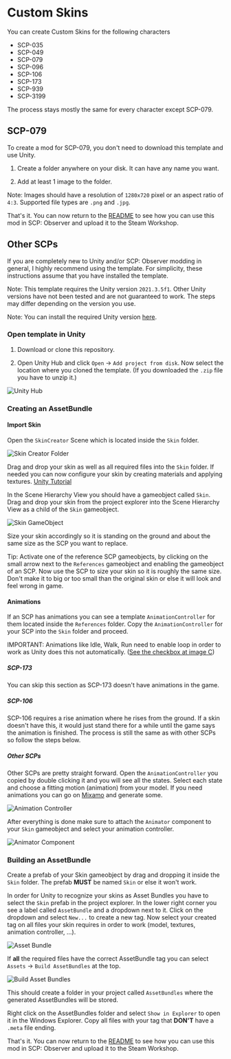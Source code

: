 # Custom Skins

You can create Custom Skins for the following characters
- SCP-035
- SCP-049
- SCP-079
- SCP-096
- SCP-106
- SCP-173
- SCP-939
- SCP-3199

The process stays mostly the same for every character except SCP-079.

## SCP-079

To create a mod for SCP-079, you don't need to download this template and use Unity.

1. Create a folder anywhere on your disk. It can have any name you want.

2. Add at least 1 image to the folder.

Note: Images should have a resolution of `1280x720` pixel or an aspect ratio of `4:3`. Supported file types are `.png` and `.jpg`.

That's it. You can now return to the [README](/README.md) to see how you can use this mod in SCP: Observer and upload it to the Steam Workshop.

## Other SCPs

If you are completely new to Unity and/or SCP: Observer modding in general, I highly recommend using the template. For simplicity, these instructions assume that you have installed the template.

Note: This template requires the Unity version `2021.3.5f1`. Other Unity versions have not been tested and are not guaranteed to work. The steps may differ depending on the version you use.

Note: You can install the required Unity version [here](https://unity.com/releases/editor/archive).

### Open template in Unity

1. Download or clone this repository.

2. Open Unity Hub and click `Open` -> `Add project from disk`. Now select the location where you cloned the template. (If you downloaded the `.zip` file you have to unzip it.)

![Unity Hub](https://i.imgur.com/hLnzxnM.png)

### Creating an AssetBundle

#### Import Skin

Open the `SkinCreator` Scene which is located inside the `Skin` folder.

![Skin Creator Folder](https://i.imgur.com/1KVZoVx.png)

Drag and drop your skin as well as all required files into the `Skin` folder. If needed you can now configure your skin by creating materials and applying textures. [Unity Tutorial](https://docs.unity3d.com/2019.3/Documentation/Manual/Materials.html)

In the Scene Hierarchy View you should have a gameobject called `Skin`. Drag and drop your skin from the project explorer into the Scene Hierarchy View as a child of the `Skin` gameobject.

![Skin GameObject](https://i.imgur.com/4HnoBg0.png)

Size your skin accordingly so it is standing on the ground and about the same size as the SCP you want to replace. 

Tip: Activate one of the reference SCP gameobjects, by clicking on the small arrow next to the `References` gameobject and enabling the gameobject of an SCP. Now use the SCP to size your skin so it is roughly the same size. Don't make it to big or too small than the original skin or else it will look and feel wrong in game.

#### Animations

If an SCP has animations you can see a template `AnimationController` for them located inside the `References` folder. Copy the `AnimationController` for your SCP into the `Skin` folder and proceed.

IMPORTANT: Animations like Idle, Walk, Run need to enable loop in order to work as Unity does this not automatically. ([See the checkbox at image C](https://docs.unity3d.com/Manual/class-AnimationClip.html))

##### SCP-173

You can skip this section as SCP-173 doesn't have animations in the game.

##### SCP-106

SCP-106 requires a rise animation where he rises from the ground. If a skin doesn't have this, it would just stand there for a while until the game says the animation is finished. The process is still the same as with other SCPs so follow the steps below.

##### Other SCPs

Other SCPs are pretty straight forward. Open the `AnimationController` you copied by double clicking it and you will see all the states. Select each state and choose a fitting motion (animation) from your model. If you need animations you can go on [Mixamo](https://www.mixamo.com/#/) and generate some.

![Animation Controller](https://i.imgur.com/G7uo9jS.png)

After everything is done make sure to attach the `Animator` component to your `Skin` gameobject and select your animation controller.

![Animator Component](https://i.imgur.com/zEoh42O.png)

### Building an AssetBundle

Create a prefab of your Skin gameobject by drag and dropping it inside the `Skin` folder. The prefab **MUST** be named `Skin` or else it won't work.

In order for Unity to recognize your skins as Asset Bundles you have to select the `Skin` prefab in the project explorer. In the lower right corner you see a label called `AssetBundle` and a dropdown next to it. Click on the dropdown and select `New...` to create a new tag. Now select your created tag on all files your skin requires in order to work (model, textures, animation controller, ...).

![Asset Bundle](https://i.imgur.com/NQG8Y3w.png)

If **all** the required files have the correct AssetBundle tag you can select `Assets` -> `Build AssetBundles` at the top.

![Build Asset Bundles](https://i.imgur.com/gHprKNg.png)

This should create a folder in your project called `AssetBundles` where the generated AssetBundles will be stored.

Right click on the AssetBundles folder and select `Show in Explorer` to open it in the Windows Explorer. Copy all files with your tag that **DON'T** have a `.meta` file ending.

That's it. You can now return to the [README](/README.md) to see how you can use this mod in SCP: Observer and upload it to the Steam Workshop.